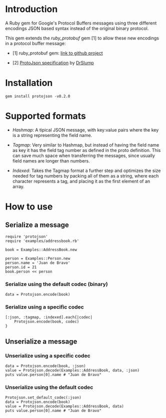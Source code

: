 
# Introduction

A Ruby gem for Google's Protocol Buffers messages using three different encodings JSON based syntax instead of the
original binary protocol.

This gem extends the *ruby_protobuf* gem [1] to allow these new encodings in a protocol buffer message:

- [1] ruby_protobuf gem: [link to github project](https://github.com/macks/ruby-protobuf)

- [2] [ProtoJson specification](https://github.com/drslump/ProtoJson) by [DrSlump](https://github.com/drslump)

# Installation

    gem install protojson -v0.2.0

# Supported formats

- *Hashmap*: A tipical JSON message, with key:value pairs where the key is a string representing the field name.

- *Tagmap*: Very similar to Hashmap, but instead of having the field name as key it has the field tag number
as defined in the proto definition. This can save much space when transferring the messages, since usually field names
are longer than numbers.

- *Indexed*: Takes the Tagmap format a further step and optimizes the size needed for tag numbers by packing all of them
as a string, where each character represents a tag, and placing it as the first element of an array.


# How to use

## Serialize a message


    require 'protojson'
    require 'examples/addressbook.rb'

    book = Examples::AddressBook.new

    person = Examples::Person.new
    person.name = 'Juan de Bravo'
    person.id = 21
    book.person << person

### Serialize using the default codec (binary)

    data = Protojson.encode(book)

### Serialize using a specific codec

    [:json, :tagmap, :indexed].each{|codec|
        Protojson.encode(book, codec)
    }

## Unserialize a message

### Unserialize using a specific codec
    data = Protojson.encode(book, :json)
    value = Protojson.decode(Examples::AddressBook, data, :json)
    puts value.person[0].name # "Juan de Bravo"

### Unserialize using the default codec
    Protojson.set_default_codec(:json)
    data = Protojson.encode(book)
    value = Protojson.decode(Examples::AddressBook, data)
    puts value.person[0].name # "Juan de Bravo"

